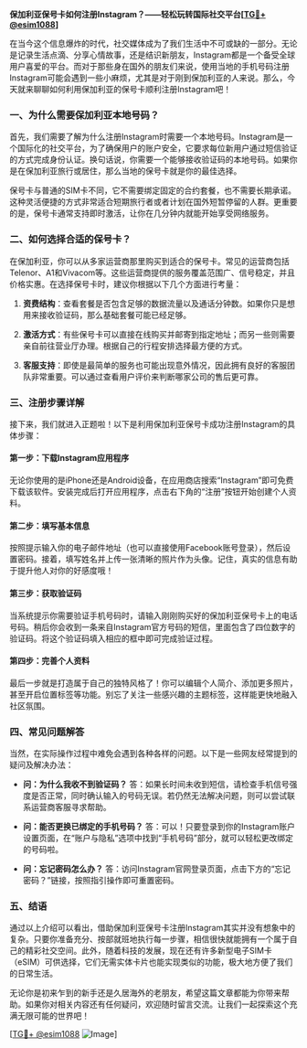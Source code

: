 **保加利亚保号卡如何注册Instagram？——轻松玩转国际社交平台[[TG💪+ @esim1088](https://t.me/s/esim1088)]**

在当今这个信息爆炸的时代，社交媒体成为了我们生活中不可或缺的一部分。无论是记录生活点滴、分享心情故事，还是结识新朋友，Instagram都是一个备受全球用户喜爱的平台。而对于那些身在国外的朋友们来说，使用当地的手机号码注册Instagram可能会遇到一些小麻烦，尤其是对于刚到保加利亚的人来说。那么，今天就来聊聊如何利用保加利亚的保号卡顺利注册Instagram吧！

### **一、为什么需要保加利亚本地号码？**

首先，我们需要了解为什么注册Instagram时需要一个本地号码。Instagram是一个国际化的社交平台，为了确保用户的账户安全，它要求每位新用户通过短信验证的方式完成身份认证。换句话说，你需要一个能够接收验证码的本地号码。如果你是在保加利亚旅行或居住，那么当地的保号卡就是你的最佳选择。

保号卡与普通的SIM卡不同，它不需要绑定固定的合约套餐，也不需要长期承诺。这种灵活便捷的方式非常适合短期旅行者或者计划在国外短暂停留的人群。更重要的是，保号卡通常支持即时激活，让你在几分钟内就能开始享受网络服务。

### **二、如何选择合适的保号卡？**

在保加利亚，你可以从多家运营商那里购买到适合的保号卡。常见的运营商包括Telenor、A1和Vivacom等。这些运营商提供的服务覆盖范围广、信号稳定，并且价格实惠。在选择保号卡时，建议你根据以下几个方面进行考量：

1. **资费结构**：查看套餐是否包含足够的数据流量以及通话分钟数。如果你只是想用来接收验证码，那么基础套餐可能已经足够。
   
2. **激活方式**：有些保号卡可以直接在线购买并邮寄到指定地址；而另一些则需要亲自前往营业厅办理。根据自己的行程安排选择最方便的方式。

3. **客服支持**：即使是最简单的服务也可能出现意外情况，因此拥有良好的客服团队非常重要。可以通过查看用户评价来判断哪家公司的售后更可靠。

### **三、注册步骤详解**

接下来，我们就进入正题啦！以下是利用保加利亚保号卡成功注册Instagram的具体步骤：

#### **第一步：下载Instagram应用程序**
无论你使用的是iPhone还是Android设备，在应用商店搜索“Instagram”即可免费下载该软件。安装完成后打开应用程序，点击右下角的“注册”按钮开始创建个人资料。

#### **第二步：填写基本信息**
按照提示输入你的电子邮件地址（也可以直接使用Facebook账号登录），然后设置密码。接着，填写姓名并上传一张清晰的照片作为头像。记住，真实的信息有助于提升他人对你的好感度哦！

#### **第三步：获取验证码**
当系统提示你需要验证手机号码时，请输入刚刚购买好的保加利亚保号卡上的电话号码。稍后你会收到一条来自Instagram官方号码的短信，里面包含了四位数字的验证码。将这个验证码填入相应的框中即可完成验证过程。

#### **第四步：完善个人资料**
最后一步就是打造属于自己的独特风格了！你可以编辑个人简介、添加更多照片，甚至开启位置标签等功能。别忘了关注一些感兴趣的主题标签，这样能更快地融入社区氛围。

### **四、常见问题解答**

当然，在实际操作过程中难免会遇到各种各样的问题。以下是一些网友经常提到的疑问及解决办法：

- **问：为什么我收不到验证码？**
  答：如果长时间未收到短信，请检查手机信号强度是否正常，同时确认输入的号码无误。若仍然无法解决问题，则可以尝试联系运营商客服寻求帮助。

- **问：能否更换已绑定的手机号码？**
  答：可以！只要登录到你的Instagram账户设置页面，在“账户与隐私”选项中找到“手机号码”部分，就可以轻松更改绑定的号码啦。

- **问：忘记密码怎么办？**
  答：访问Instagram官网登录页面，点击下方的“忘记密码？”链接，按照指引操作即可重置密码。

### **五、结语**

通过以上介绍可以看出，借助保加利亚保号卡注册Instagram其实并没有想象中的复杂。只要你准备充分、按部就班地执行每一步骤，相信很快就能拥有一个属于自己的精彩社交空间。此外，随着科技的发展，现在还有许多新型电子SIM卡（eSIM）可供选择，它们无需实体卡片也能实现类似的功能，极大地方便了我们的日常生活。

无论你是初来乍到的新手还是久居海外的老朋友，希望这篇文章都能为你带来帮助。如果你对相关内容还有任何疑问，欢迎随时留言交流。让我们一起探索这个充满无限可能的世界吧！

[[TG💪+ @esim1088](https://t.me/s/esim1088) ![Image](https://i.postimg.cc/4NQfJmqS/Snipaste-2025-05-13-00-14-12.png)]